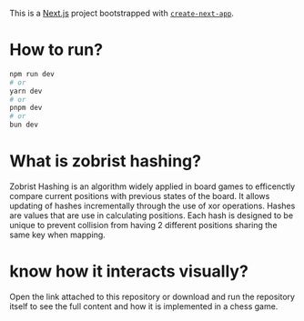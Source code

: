 This is a [Next.js](https://nextjs.org) project bootstrapped with [`create-next-app`](https://nextjs.org/docs/app/api-reference/cli/create-next-app).

# How to run?

```bash
npm run dev
# or
yarn dev
# or
pnpm dev
# or
bun dev
```

# What is zobrist hashing?
Zobrist Hashing is an algorithm widely applied in board games to efficenctly compare current positions with previous states of the board.
It allows updating of hashes incrementally through the use of xor operations. Hashes are values that are use in calculating 
positions. Each hash is designed to be unique to prevent collision from having 2 different positions sharing the same key when 
mapping. 

# know how it interacts visually?
Open the link attached to this repository or download and run the repository itself to see the full content and how it is implemented in a chess game.
